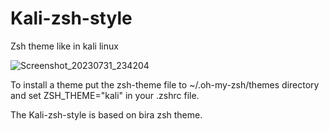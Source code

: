 # Kali-zsh-style
Zsh theme like in kali linux

![Screenshot_20230731_234204](https://github.com/HQscorpio/Kali-zsh-style/assets/87375098/58e93a78-6fe7-42a2-a823-8a8737e8c072)


To install a theme put the zsh-theme file to ~/.oh-my-zsh/themes directory and  set ZSH_THEME="kali" in your .zshrc file.

The Kali-zsh-style is based on bira zsh theme.
